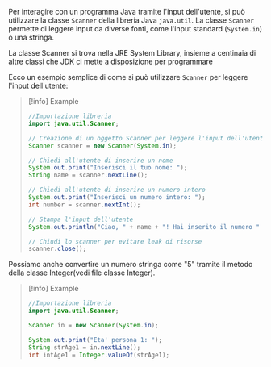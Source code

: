 Per interagire con un programma Java tramite l'input dell'utente, si può utilizzare la classe `Scanner` della libreria Java `java.util`. La classe `Scanner` permette di leggere input da diverse fonti, come l'input standard (`System.in`) o una stringa.

La classe Scanner si trova nella JRE System Library,
insieme a centinaia di altre classi che JDK ci mette a
disposizione per programmare

Ecco un esempio semplice di come si può utilizzare `Scanner` per leggere l'input dell'utente:

> [!info] Example
> ```java
> //Importazione libreria
> import java.util.Scanner;
> 
> // Creazione di un oggetto Scanner per leggere l'input dell'utente
> Scanner scanner = new Scanner(System.in);
> 
> // Chiedi all'utente di inserire un nome
> System.out.print("Inserisci il tuo nome: ");
> String name = scanner.nextLine();
> 
> // Chiedi all'utente di inserire un numero intero
> System.out.print("Inserisci un numero intero: ");
> int number = scanner.nextInt();
> 
> // Stampa l'input dell'utente
> System.out.println("Ciao, " + name + "! Hai inserito il numero " + number);
> 
> // Chiudi lo scanner per evitare leak di risorse
> scanner.close();

Possiamo anche convertire un numero stringa come "5" 
tramite il metodo della classe Integer(vedi file classe Integer).

> [!info] Example
> ```java
> //Importazione libreria
> import java.util.Scanner;
> 
> Scanner in = new Scanner(System.in);
> 
>System.out.print("Eta' persona 1: ");
>String strAge1 = in.nextLine();
>int intAge1 = Integer.valueOf(strAge1);